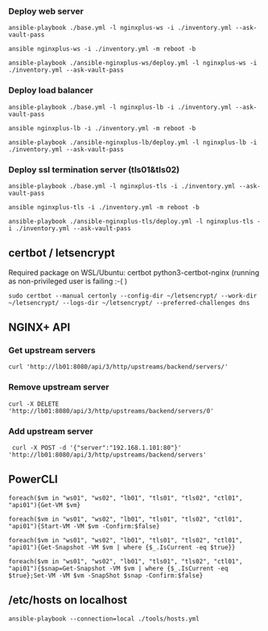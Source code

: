 
### Deploy web server
`ansible-playbook ./base.yml -l nginxplus-ws -i ./inventory.yml --ask-vault-pass`

`ansible nginxplus-ws -i ./inventory.yml -m reboot -b`

`ansible-playbook ./ansible-nginxplus-ws/deploy.yml -l nginxplus-ws -i ./inventory.yml --ask-vault-pass`

### Deploy load balancer
`ansible-playbook ./base.yml -l nginxplus-lb -i ./inventory.yml --ask-vault-pass`

`ansible nginxplus-lb -i ./inventory.yml -m reboot -b`

`ansible-playbook ./ansible-nginxplus-lb/deploy.yml -l nginxplus-lb -i ./inventory.yml --ask-vault-pass`

### Deploy ssl termination server (tls01&tls02)
`ansible-playbook ./base.yml -l nginxplus-tls -i ./inventory.yml --ask-vault-pass`

`ansible nginxplus-tls -i ./inventory.yml -m reboot -b`

`ansible-playbook ./ansible-nginxplus-tls/deploy.yml -l nginxplus-tls -i ./inventory.yml --ask-vault-pass`

## certbot / letsencrypt

Required package on WSL/Ubuntu: certbot python3-certbot-nginx
(running as non-privileged user is failing :-( )

`sudo certbot --manual certonly --config-dir ~/letsencrypt/ --work-dir ~/letsencrypt/ --logs-dir ~/letsencrypt/ --preferred-challenges dns`

## NGINX+ API

### Get upstream servers
`curl 'http://lb01:8080/api/3/http/upstreams/backend/servers/'`

### Remove upstream server
`curl -X DELETE 'http://lb01:8080/api/3/http/upstreams/backend/servers/0'`

### Add upstream server
` curl -X POST -d '{"server":"192.168.1.101:80"}' 'http://lb01:8080/api/3/http/upstreams/backend/servers'`

## PowerCLI

`foreach($vm in "ws01", "ws02", "lb01", "tls01", "tls02", "ctl01", "api01"){Get-VM $vm}`

`foreach($vm in "ws01", "ws02", "lb01", "tls01", "tls02", "ctl01", "api01"){Start-VM -VM $vm -Confirm:$false}`

`foreach($vm in "ws01", "ws02", "lb01", "tls01", "tls02", "ctl01", "api01"){Get-Snapshot -VM $vm | where {$_.IsCurrent -eq $true}}`

`foreach($vm in "ws01", "ws02", "lb01", "tls01", "tls02", "ctl01", "api01"){$snap=Get-Snapshot -VM $vm | where {$_.IsCurrent -eq $true};Set-VM -VM $vm -SnapShot $snap -Confirm:$false}`

## /etc/hosts on localhost
`ansible-playbook --connection=local ./tools/hosts.yml`